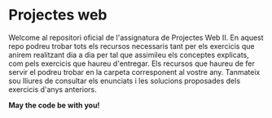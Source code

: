# Projectes web
Welcome al repositori oficial de l'assignatura de Projectes Web II. En aquest repo podreu trobar tots els recursos necessaris tant per els exercicis que anirem realitzant dia a dia per tal que assimileu els conceptes explicats, com pels exercicis que haureu d'entregar. Els recursos que haureu de fer servir el podreu trobar en la carpeta corresponent al vostre any. Tanmateix sou lliures de consultar els enunciats i les solucions proposades dels exercicis d'anys anteriors.

**May the code be with you!**
